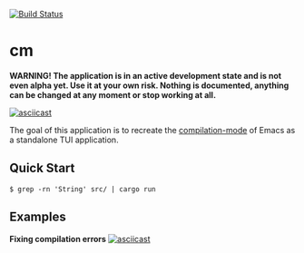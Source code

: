 [![Build Status](https://github.com/tsoding/cm/workflows/CI/badge.svg)](https://github.com/tsoding/cm/actions)

# cm

**WARNING! The application is in an active development state and is not even alpha yet. Use it at your own risk. Nothing is documented, anything can be changed at any moment or stop working at all.**

[![asciicast](https://asciinema.org/a/327091.svg)](https://asciinema.org/a/327091)

The goal of this application is to recreate the [compilation-mode] of Emacs as a standalone TUI application.

## Quick Start

```console
$ grep -rn 'String' src/ | cargo run
```

[compilation-mode]: https://www.gnu.org/software/emacs/manual/html_node/emacs/Compilation-Mode.html

## Examples

**Fixing compilation errors**
[![asciicast](https://asciinema.org/a/337846.svg)](https://asciinema.org/a/337846)
